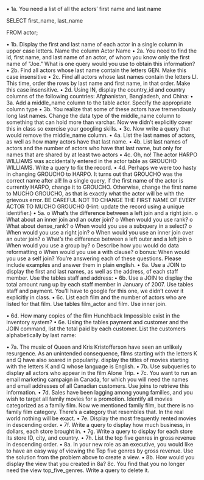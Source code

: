 •	1a. You need a list of all the actors’ first name and last name

SELECT first_name, last_name

FROM actor;


•	1b. Display the first and last name of each actor in a single column in upper case letters. Name the column Actor Name
•	2a. You need to find the id, first name, and last name of an actor, of whom you know only the first name of "Joe." What is one query would you use to obtain this information?
•	2b. Find all actors whose last name contain the letters GEN. Make this case insensitive
•	2c. Find all actors whose last names contain the letters LI. This time, order the rows by last name and first name, in that order. Make this case insensitive.
•	2d. Using IN, display the country_id and country columns of the following countries: Afghanistan, Bangladesh, and China:
•	3a. Add a middle_name column to the table actor. Specify the appropriate column type
•	3b. You realize that some of these actors have tremendously long last names. Change the data type of the middle_name column to something that can hold more than varchar.
Now we didn’t explicitly cover this in class so exercise your googling skills. 
•	3c. Now write a query that would remove the middle_name column.
•	4a. List the last names of actors, as well as how many actors have that last name.
•	4b. List last names of actors and the number of actors who have that last name, but only for names that are shared by at least two actors
•	4c. Oh, no! The actor HARPO WILLIAMS was accidentally entered in the actor table as GROUCHO WILLIAMS. Write a query to fix the record.
•	4d. Perhaps we were too hasty in changing GROUCHO to HARPO. It turns out that GROUCHO was the correct name after all! 
In a single query, 
if the first name of the actor is currently HARPO, change it to GROUCHO. 
Otherwise, change the first name to MUCHO GROUCHO, as that is exactly what the actor will be with the grievous error. 
BE CAREFUL NOT TO CHANGE THE FIRST NAME OF EVERY ACTOR TO MUCHO GROUCHO
(Hint: update the record using a unique identifier.)
•	5a. 
o	What’s the difference between a left join and a right join. 
o	What about an inner join and an outer join? 
o	When would you use rank? 
o	What about dense_rank? 
o	When would you use a subquery in a select? 
o	When would you use a right join?
o	When would you use an inner join over an outer join?
o	What’s the difference between a left outer and a left join
o	When would you use a group by?
o	Describe how you would do data reformatting
o	When would you use a with clause?
o	bonus: When would you use a self join?
You’re answering each of these questions. Please include examples and answer them in plain english. 
•	6a. Use a JOIN to display the first and last names, as well as the address, of each staff member. Use the tables staff and address:
•	6b. Use a JOIN to display the total amount rung up by each staff member in January of 2007. Use tables staff and payment.
You’ll have to google for this one, we didn’t cover it explicitly in class. 
•	6c. List each film and the number of actors who are listed for that film. Use tables film_actor and film. Use inner join.

•	6d. How many copies of the film Hunchback Impossible exist in the inventory system?
•	6e. Using the tables payment and customer and the JOIN command, list the total paid by each customer. List the customers alphabetically by last name:

•	7a. The music of Queen and Kris Kristofferson have seen an unlikely resurgence. As an unintended consequence, films starting with the letters K and Q have also soared in popularity. display the titles of movies starting with the letters K and Q whose language is English.
•	7b. Use subqueries to display all actors who appear in the film Alone Trip.
•	7c. You want to run an email marketing campaign in Canada, for which you will need the names and email addresses of all Canadian customers. Use joins to retrieve this information.
•	7d. Sales have been lagging among young families, and you wish to target all family movies for a promotion. Identify all movies categorized as a family film.
Now we mentioned family film, but there is no family film category. There’s a category that resembles that. In the real world nothing will be exact.
•	7e. Display the most frequently rented movies in descending order.
•	7f. Write a query to display how much business, in dollars, each store brought in.
•	7g. Write a query to display for each store its store ID, city, and country.
•	7h. List the top five genres in gross revenue in descending order. 
•	8a. In your new role as an executive, you would like to have an easy way of viewing the Top five genres by gross revenue. Use the solution from the problem above to create a view. 
•	8b. How would you display the view that you created in 8a?
8c. You find that you no longer need the view top_five_genres. Write a query to delete it.

